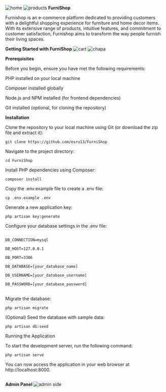 ![home](https://github.com/esru13/FurniShop/assets/111453895/507a34ac-a059-4af9-a25f-0d0988c36f2d)
![products](https://github.com/esru13/FurniShop/assets/111453895/c2efbae2-cc76-475b-b942-23a1ce86d373)
**FurniShop**

Furnishop is an e-commerce platform dedicated to providing customers with a delightful shopping experience for furniture and home decor items. With its extensive range of products, intuitive features, and commitment to customer satisfaction, Furnishop aims to transform the way people furnish their living spaces.

**Getting Started with FurniShop**
![cart](https://github.com/esru13/FurniShop/assets/111453895/af773801-fd26-4827-9f84-83ae451293a9)
![chapa](https://github.com/esru13/FurniShop/assets/111453895/ca9c340e-783d-43cb-848c-315b908e8f3c)

**Prerequisites**

Before you begin, ensure you have met the following requirements:

PHP installed on your local machine

Composer installed globally

Node.js and NPM installed (for frontend dependencies)

Git installed (optional, for cloning the repository)



**Installation**

Clone the repository to your local machine using Git (or download the zip file and extract it):

    git clone https://github.com/esru13/FurniShop

Navigate to the project directory:

    cd FurniShop

Install PHP dependencies using Composer:

    composer install

Copy the .env.example file to create a .env file:

    cp .env.example .env

Generate a new application key:

    php artisan key:generate

Configure your database settings in the .env file:

##
    DB_CONNECTION=mysql

    DB_HOST=127.0.0.1

    DB_PORT=3306

    DB_DATABASE=[your_database_name]

    DB_USERNAME=[your_database_username]

    DB_PASSWORD=[your_database_password]
##

Migrate the database:

    php artisan migrate
    
(Optional) Seed the database with sample data:

    php artisan db:seed

Running the Application

To start the development server, run the following command:

    php artisan serve

You can now access the application in your web browser at http://localhost:8000.
##
**Admin Panel**
![admin side](https://github.com/esru13/FurniShop/assets/111453895/7f3bb9af-1a6a-42b6-925d-1a7f0f101b9c)
